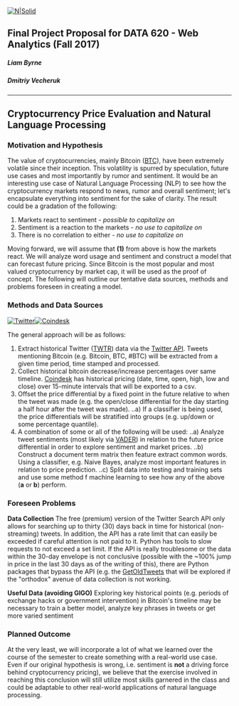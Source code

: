 [![N|Solid](https://sps.cuny.edu/sites/all/themes/cuny/assets/img/header_logo.png)](https://sps.cuny.edu/academics/graduate/master-science-data-science-ms)

## Final Project Proposal for DATA 620 - Web Analytics (Fall 2017)
##### Liam Byrne
##### Dmitriy Vecheruk
***
## Cryptocurrency Price Evaluation and Natural Language Processing
### Motivation and Hypothesis
The value of cryptocurrencies, mainly Bitcoin ([BTC](https://coinmarketcap.com/currencies/bitcoin/)), have been extremely volatile since their inception. This volatility is spurred by speculation, future use cases and most importantly by rumor and sentiment. It would be an interesting use case of Natural Language Processing (NLP) to see how the cryptocurrency markets respond to news, rumor and overall sentiment; let's encapsulate everything into sentiment for the sake of clarity. The result could be a gradation of the following:

1. Markets react to sentiment - *possible to capitalize on*
2. Sentiment is a reaction to the markets - *no use to capitalize on*
3. There is no correlation to either - *no use to capitalize on*

Moving forward, we will assume that **(1)** from above is how the markets react. We will analyze word usage and sentiment and construct a model that can forecast future pricing. Since Bitcoin is the most popular and most valued cryptocurrency by market cap, it will be used as the proof of concept. The following will outline our tentative data sources, methods and problems foreseen in creating a model.

### Methods and Data Sources
[![Twitter](https://cdn2.iconfinder.com/data/icons/metro-uinvert-dock/256/Twitter_NEW.png)](https://twitter.com/)[![Coindesk](https://daks2k3a4ib2z.cloudfront.net/576d13c8eb5794cb5888fc50/59d232e085c6930001f4cb11_CoinDesk_WEB.png)](https://www.coindesk.com/price/)

The general approach will be as follows:

 1) Extract historical Twitter ([TWTR](https://finance.google.com/finance?q=NYSE:TWTR)) data via the [Twitter API](https://developer.twitter.com/en/docs/tweets/search/api-reference/premium-search.html#DataEndpoint). Tweets mentioning Bitcoin (e.g. Bitcoin, BTC, #BTC) will be extracted from a given time period, time stamped and processed.
 2) Collect historical bitcoin decrease/increase percentages over same timeline. [Coindesk](https://www.coindesk.com/price) has historical pricing (date, time, open, high, low and close) over 15-minute intervals that will be exported to a csv.
 3) Offset the price differential by a fixed point in the future relative to when the tweet was made (e.g. the open/close differential for the day starting a half hour after the tweet was made).
 ..a) If a classifier is being used, the price differentials will be stratified into groups (e.g. up/down or some percentage quantile).
 4) A combination of some or all of the following will be used:
 ..a) Analyze tweet sentiments (most likely via [VADER](https://github.com/cjhutto/vaderSentiment)) in relation to the future price differential in order to explore sentiment and market prices.
 ..b) Construct a document term matrix then feature extract common words. Using a classifier, e.g. Naive Bayes, analyze most important features in relation to price prediction.
 ..c) Split data into testing and training sets and use some method f machine learning to see how any of the above (**a** or **b**) perform.

### Foreseen Problems
**Data Collection**
The free (premium) version of the Twitter Search API only allows for searching up to thirty (30) days back in time for historical (non-streaming) tweets. In addition, the API has a rate limit that can easily be exceeded if careful attention is not paid to it. Python has tools to slow requests to not exceed a set limit. If the API is really troublesome or the data within the 30-day envelope is not conclusive (possible with the ~100% jump in price in the last 30 days as of the writing of this), there are Python packages that bypass the API (e.g. the [GetOldTweets](https://github.com/Jefferson-Henrique/GetOldTweets-python) that will be explored if the "orthodox" avenue of data collection is not working.

**Useful Data (avoiding GIGO)**
Exploring key historical points (e.g. periods of exchange hacks or government intervention) in Bitcoin's timeline may be necessary to train a better model, analyze key phrases in tweets or get more varied sentiment

### Planned Outcome
At the very least, we will incorporate a lot of what we learned over the course of the semester to create something with a real-world use case. Even if our original hypothesis is wrong, i.e. sentiment is **not** a driving force behind cryptocurrency pricing), we believe that the exercise involved in reaching this conclusion will still utilize most skills garnered in the class and could be adaptable to other real-world applications of natural language processing.